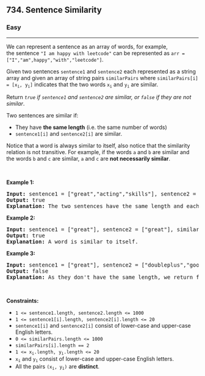 <h2>734. Sentence Similarity</h2><h3>Easy</h3><hr><div><p>We can represent a&nbsp;sentence as an array of words, for example, the&nbsp;sentence <code>"I am happy with leetcode"</code> can be represented as <code>arr = ["I","am",happy","with","leetcode"]</code>.</p>

<p>Given two&nbsp;sentences&nbsp;<code>sentence1</code> and&nbsp;<code>sentence2</code> each represented as a string array and given an array of string pairs <code>similarPairs</code> where&nbsp;<code>similarPairs[i] = [x<sub>i</sub>, y<sub>i</sub>]</code>&nbsp;indicates that the two words&nbsp;<code>x<sub>i</sub></code> and&nbsp;<code>y<sub>i</sub></code> are similar.</p>

<p>Return <em><code>true</code> if&nbsp;<code>sentence1</code>&nbsp;and&nbsp;<code>sentence2</code>&nbsp;are similar, or <code>false</code> if they are not similar</em>.</p>

<p>Two sentences are similar if:</p>

<ul>
	<li>They have <strong>the same length</strong> (i.e. the same number of words)</li>
	<li><code>sentence1[i]</code> and&nbsp;<code>sentence2[i]</code>&nbsp;are similar.</li>
</ul>

<p>Notice that a word is always similar to itself, also notice that the similarity relation is not transitive. For example, if the words&nbsp;<code><font face="monospace">a</font></code>&nbsp;and <code>b</code> are similar and the words <code>b</code>&nbsp;and <code>c</code> are similar, <code>a</code> and <code>c</code> are&nbsp;<strong>not&nbsp;necessarily similar</strong>.</p>

<p>&nbsp;</p>
<p><strong>Example 1:</strong></p>

<pre><strong>Input:</strong> sentence1 = ["great","acting","skills"], sentence2 = ["fine","drama","talent"], similarPairs = [["great","fine"],["drama","acting"],["skills","talent"]]
<strong>Output:</strong> true
<strong>Explanation:</strong> The two sentences have the same length and each word i of sentence1 is also similar to the corresponding word in sentence2.
</pre>

<p><strong>Example 2:</strong></p>

<pre><strong>Input:</strong> sentence1 = ["great"], sentence2 = ["great"], similarPairs = []
<strong>Output:</strong> true
<strong>Explanation:</strong> A word is similar to itself.
</pre>

<p><strong>Example 3:</strong></p>

<pre><strong>Input:</strong> sentence1 = ["great"], sentence2 = ["doubleplus","good"], similarPairs = [["great","doubleplus"]]
<strong>Output:</strong> false
<strong>Explanation:</strong> As they don't have the same length, we return false.
</pre>

<p>&nbsp;</p>
<p><strong>Constraints:</strong></p>

<ul>
	<li><code>1 &lt;=&nbsp;sentence1.length,&nbsp;sentence2.length &lt;= 1000</code></li>
	<li><code>1 &lt;=&nbsp;sentence1[i].length,&nbsp;sentence2[i].length &lt;= 20</code></li>
	<li><code>sentence1[i]</code> and&nbsp;<code>sentence2[i]</code>&nbsp;consist of lower-case and upper-case English letters.</li>
	<li><code>0 &lt;=&nbsp;similarPairs.length &lt;= 1000</code></li>
	<li><code>similarPairs[i].length == 2</code></li>
	<li><code>1 &lt;=&nbsp;x<sub>i</sub>.length,&nbsp;y<sub>i</sub>.length&nbsp;&lt;= 20</code></li>
	<li><code>x<sub>i</sub></code> and <code>y<sub>i</sub></code>&nbsp;consist of lower-case and upper-case English letters.</li>
	<li>All the pairs <code>(x<sub>i</sub>,<sub>&nbsp;</sub>y<sub>i</sub>)</code> are <strong>distinct</strong>.</li>
</ul>
</div>